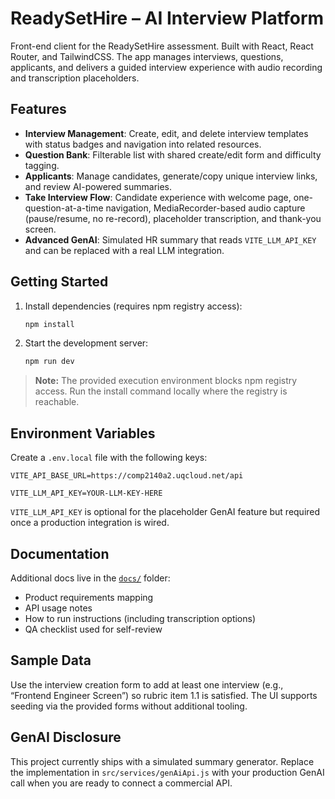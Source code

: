 # ReadySetHire – AI Interview Platform

Front-end client for the ReadySetHire assessment. Built with React, React Router, and TailwindCSS. The app manages interviews, questions, applicants, and delivers a guided interview experience with audio recording and transcription placeholders.

## Features
- **Interview Management**: Create, edit, and delete interview templates with status badges and navigation into related resources.
- **Question Bank**: Filterable list with shared create/edit form and difficulty tagging.
- **Applicants**: Manage candidates, generate/copy unique interview links, and review AI-powered summaries.
- **Take Interview Flow**: Candidate experience with welcome page, one-question-at-a-time navigation, MediaRecorder-based audio capture (pause/resume, no re-record), placeholder transcription, and thank-you screen.
- **Advanced GenAI**: Simulated HR summary that reads `VITE_LLM_API_KEY` and can be replaced with a real LLM integration.

## Getting Started
1. Install dependencies (requires npm registry access):
   ```bash
   npm install
   ```
2. Start the development server:
   ```bash
   npm run dev
   ```

> **Note:** The provided execution environment blocks npm registry access. Run the install command locally where the registry is reachable.

## Environment Variables
Create a `.env.local` file with the following keys:

```
VITE_API_BASE_URL=https://comp2140a2.uqcloud.net/api

VITE_LLM_API_KEY=YOUR-LLM-KEY-HERE
```

`VITE_LLM_API_KEY` is optional for the placeholder GenAI feature but required once a production integration is wired.

## Documentation
Additional docs live in the [`docs/`](./docs/README.md) folder:
- Product requirements mapping
- API usage notes
- How to run instructions (including transcription options)
- QA checklist used for self-review

## Sample Data
Use the interview creation form to add at least one interview (e.g., “Frontend Engineer Screen”) so rubric item 1.1 is satisfied. The UI supports seeding via the provided forms without additional tooling.

## GenAI Disclosure
This project currently ships with a simulated summary generator. Replace the implementation in `src/services/genAiApi.js` with your production GenAI call when you are ready to connect a commercial API.
